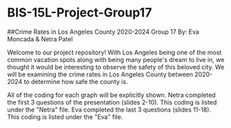 # BIS-15L-Project-Group17
##Crime Rates in Los Angeles County 2020-2024
Group 17
By: Eva Moncada & Netra Patel

Welcome to our project repository! With Los Angeles being one of the most common vacation spots along with being many people's dream to live in, we thought it would be interesting to observe the safety of this beloved city. We will be examining the crime rates in Los Angeles County between 2020-2024 to determine how safe the county is. 


All of the coding for each graph will be explicitly shown. Netra completed the first 3 questions of the presentation (slides 2-10). This coding is listed under the "Netra" file. Eva completed the last 3 questions (slides 11-18). This coding is listed under the "Eva" file. 
